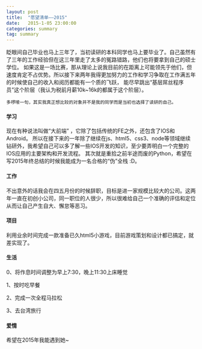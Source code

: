```yaml
---
layout: post
title:  "愿望清单——2015"
date:   2015-1-05 23:00:00
categories: summary
tag: summary
---
```


眨眼间自己毕业也马上三年了，当初读研的本科同学也马上要毕业了。自己虽然有了三年的工作经验但在这三年里走了太多的冤路错路，他们也将要拿到自己的硕士学位。
如果这是一场比赛，那从理论上说我目前的在距离上可能领先于他们，但速度肯定不占优势。所以接下来两年我得更加努力的工作和学习争取在工作满五年的时候使自己的收入和阅历都能有一个质的飞跃，
能尽早跳出“基层屌丝程序员”这个阶层（我认为税前月薪10k~16k的都属于这个阶层）。

    多啰嗦一句，其实我真正想比较的对象并不是我的同学而是当初也选择了读研的自己。

#### 学习
现在有种说法叫做“大前端” ，它除了包括传统的FE之外，还包含了IOS和Android。
所以在接下来的一年除了继续在js、html5、css3、node等领域继续钻研外，我希望自己可以多了解一些IOS开发的知识，至少要弄明白一个完整的IOS应用的主要架构和开发流程。
其次就是重拾之前半途而废的Python，希望在写2015年终总结的时候我能成为一名合格的“伪”全栈 :D。

#### 工作
不出意外的话我会在四五月份的时候辞职，目标是进一家规模比较大的公司。这两年一直在初创小公司，同一职位的人很少，所以很难给自己一个准确的评估和定位从而让自己产生自大、懈怠等恶习。

#### 项目
利用业余时间完成一款准备已久html5小游戏，目前游戏策划和设计都已搞定，就差实现了。

#### 生活
0、将作息时间调整为早上7:30，晚上11:30上床睡觉

1、按时吃早餐

2、完成一次全程马拉松

3、去台湾旅行

#### 爱情
希望在2015年我能遇到她~